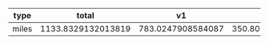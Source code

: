 type | total | v1 | vx
--- | --- | --- | ---
miles | 1133.8329132013819 | 783.0247908584087 | 350.80812234297184
